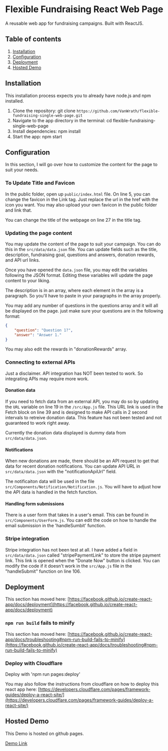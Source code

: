 # Flexible Fundraising React Web Page

A reusable web app for fundraising campaigns. Built with ReactJS.

## Table of contents
1. [Installation](#Installation)
2. [Configuration](#Configuration)
3. [Deployment](#Deployment)
4. [Hosted Demo](#Hosted-Demo)

## Installation
This installation process expects you to already have node.js and npm installed.

1. Clone the repository: git clone `https://github.com/VanWrath/flexible-fundraising-single-web-page.git`
2. Navigate to the app directory in the terminal: cd flexible-fundraising-single-web-page
3. Install dependencies: npm install
4. Start the app: npm start

## Configuration

In this section, I will go over how to customize the content for the page to suit your needs.

### To Update Title and Favicon
 In the public folder, open up `public/index.html` file.
 On line 5, you can change the favicon in the Link tag. Just replace the url in the href with the icon you want.
 You may also upload your own favicon in the public folder and link that.

 You can change the title of the webpage on line 27 in the title tag.

 ### Updating the page content

You may update the content of the page to suit your campaign. You can do this in the `src/data/data.json` file. You can update fields such as the title, description, fundraising goal, questions and answers, donation rewards, and API url links.

Once you have opened the `data.json` file, you may edit the variables following the JSON format. Editing these variables will update the page content to your liking.

The description is in an array, where each element in the array is a paragraph. So you'll have to paste in your paragraphs in the array properly.

You may add any number of questions in the questions array and it will all be displayed on the page. just make sure your questions are in the following format:

```json
{
    "question": "Question 1?",
    "answer": "Answer 1."
}
```

You may also edit the rewards in "donationRewards" array.

### Connecting to external APIs

Just a disclaimer. API integration has NOT been tested to work. So integrating APIs may require more work.

#### Donation data

If you need to fetch data from an external API, you may do so by updating the `URL` variable on line 19 in the `/src/App.js` file. This URL link is used in the Fetch block on line 39 and is designed to make API calls in 2 second intervals to retreive donation data. This feature has not been tested and not guaranteed to work right away. 

Currently the donation data displayed is dummy data from `src/data/data.json`.

#### Notifications

When new donations are made, there should be an API request to get that data for recent donation notifications. You can update API URL in `src/data/data.json` with the "notificationApiUrl" field.

The notificaiton data will be used in the file `src/Components/Notification/Notification.js`. You will have to adjust how the API data is handled in the fetch function.

#### Handling form submissions

There is a user form that takes in a user's email. This can be found in `src/Components/UserForm.js`. You can edit the code on how to handle the email submission in the 'handleSumbit' function.

### Stripe integration

Stripe integration has not been test at all. I have added a field in `src/data/data.json` called "stripePaymentLink" to store the stripe payment link. This link is opened when the "Donate Now" button is clicked. You can modify the code if it doesn't work in the `src/App.js` file in the "handleSubmit" function on line 106.

## Deployment

This section has moved here: [https://facebook.github.io/create-react-app/docs/deployment](https://facebook.github.io/create-react-app/docs/deployment)

### `npm run build` fails to minify

This section has moved here: [https://facebook.github.io/create-react-app/docs/troubleshooting#npm-run-build-fails-to-minify](https://facebook.github.io/create-react-app/docs/troubleshooting#npm-run-build-fails-to-minify)

### Deploy with Cloudflare

Deploy with 'npm run pages:deploy'

You may also follow the instructions from cloudflare on how to deploy this react app here: [https://developers.cloudflare.com/pages/framework-guides/deploy-a-react-site/](https://developers.cloudflare.com/pages/framework-guides/deploy-a-react-site/)

## Hosted Demo

This Demo is hosted on github pages.

[Demo Link](https://vanwrath.github.io/flexible-fundraising-single-web-page/)